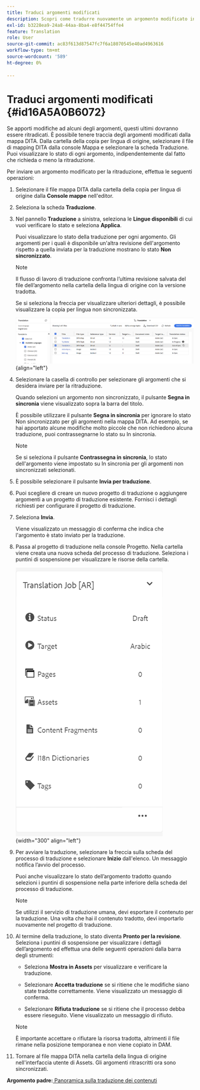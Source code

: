 ```yaml
---
title: Traduci argomenti modificati
description: Scopri come tradurre nuovamente un argomento modificato in AEM Guides.
exl-id: b3228ea9-24a8-44aa-8ba4-e8f44754ffe4
feature: Translation
role: User
source-git-commit: ac83f613d87547fc7f6a18070545e40ad4963616
workflow-type: tm+mt
source-wordcount: '589'
ht-degree: 0%

---
```


# Traduci argomenti modificati {#id16A5A0B6072}

Se apporti modifiche ad alcuni degli argomenti, questi ultimi dovranno essere ritradicati. È possibile tenere traccia degli argomenti modificati dalla mappa DITA. Dalla cartella della copia per lingua di origine, selezionare il file di mapping DITA dalla console Mappa e selezionare la scheda Traduzione. Puoi visualizzare lo stato di ogni argomento, indipendentemente dal fatto che richieda o meno la ritraduzione.

Per inviare un argomento modificato per la ritraduzione, effettua le seguenti operazioni:

1. Selezionare il file mappa DITA dalla cartella della copia per lingua di origine dalla **Console mappe** nell&#39;editor.

1. Seleziona la scheda **Traduzione**.

1. Nel pannello **Traduzione** a sinistra, seleziona le **Lingue disponibili** di cui vuoi verificare lo stato e seleziona **Applica**.

   Puoi visualizzare lo stato della traduzione per ogni argomento. Gli argomenti per i quali è disponibile un&#39;altra revisione dell&#39;argomento rispetto a quella inviata per la traduzione mostrano lo stato **Non sincronizzato**.

   >[!NOTE]
   >
   > Il flusso di lavoro di traduzione confronta l’ultima revisione salvata del file dell’argomento nella cartella della lingua di origine con la versione tradotta.

   Se si seleziona la freccia per visualizzare ulteriori dettagli, è possibile visualizzare la copia per lingua non sincronizzata.

   ![](images/out-of-sync-uuid-new.png){align="left"}

1. Selezionare la casella di controllo per selezionare gli argomenti che si desidera inviare per la ritraduzione.

   Quando selezioni un argomento non sincronizzato, il pulsante **Segna in sincronia** viene visualizzato sopra la barra del titolo.

   È possibile utilizzare il pulsante **Segna in sincronia** per ignorare lo stato Non sincronizzato per gli argomenti nella mappa DITA.  Ad esempio, se hai apportato alcune modifiche molto piccole che non richiedono alcuna traduzione, puoi contrassegnarne lo stato su In sincronia.

   >[!NOTE]
   >
   > Se si seleziona il pulsante **Contrassegna in sincronia**, lo stato dell&#39;argomento viene impostato su In sincronia per gli argomenti non sincronizzati selezionati.

1. È possibile selezionare il pulsante **Invia per traduzione**.

1. Puoi scegliere di creare un nuovo progetto di traduzione o aggiungere argomenti a un progetto di traduzione esistente. Fornisci i dettagli richiesti per configurare il progetto di traduzione.

1. Seleziona **Invia**.

   Viene visualizzato un messaggio di conferma che indica che l&#39;argomento è stato inviato per la traduzione.

1. Passa al progetto di traduzione nella console Progetto. Nella cartella viene creata una nuova scheda del processo di traduzione. Seleziona i puntini di sospensione per visualizzare le risorse della cartella.

   ![](images/incremental-job-new.png){width="300" align="left"}

1. Per avviare la traduzione, selezionare la freccia sulla scheda del processo di traduzione e selezionare **Inizio** dall&#39;elenco. Un messaggio notifica l’avvio del processo.

   Puoi anche visualizzare lo stato dell’argomento tradotto quando selezioni i puntini di sospensione nella parte inferiore della scheda del processo di traduzione.

   >[!NOTE]
   >
   > Se utilizzi il servizio di traduzione umana, devi esportare il contenuto per la traduzione. Una volta che hai il contenuto tradotto, devi importarlo nuovamente nel progetto di traduzione.

1. Al termine della traduzione, lo stato diventa **Pronto per la revisione**. Seleziona i puntini di sospensione per visualizzare i dettagli dell’argomento ed effettua una delle seguenti operazioni dalla barra degli strumenti:

   - Seleziona **Mostra in Assets** per visualizzare e verificare la traduzione.

   - Selezionare **Accetta traduzione** se si ritiene che le modifiche siano state tradotte correttamente. Viene visualizzato un messaggio di conferma.

   - Selezionare **Rifiuta traduzione** se si ritiene che il processo debba essere rieseguito. Viene visualizzato un messaggio di rifiuto.

   >[!NOTE]
   >
   > È importante accettare o rifiutare la risorsa tradotta, altrimenti il file rimane nella posizione temporanea e non viene copiato in DAM.

1. Tornare al file mappa DITA nella cartella della lingua di origine nell&#39;interfaccia utente di Assets. Gli argomenti ritrascritti ora sono sincronizzati.


**Argomento padre:**&#x200B;[ Panoramica sulla traduzione dei contenuti](translation.md)
